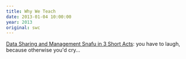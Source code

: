 ```yaml
---
title: Why We Teach
date: 2013-01-04 10:00:00
year: 2013
original: swc
---
```

<p><a href="http://www.youtube.com/watch?v=N2zK3sAtr-4">Data Sharing and Management Snafu in 3 Short Acts</a>: you have to laugh, because otherwise you'd cry...</p>
